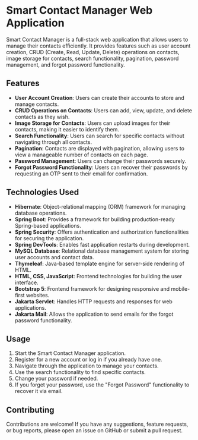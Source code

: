 # Smart Contact Manager Web Application

Smart Contact Manager is a full-stack web application that allows users to manage their contacts efficiently. It provides features such as user account creation, CRUD (Create, Read, Update, Delete) operations on contacts, image storage for contacts, search functionality, pagination, password management, and forgot password functionality.

## Features

- **User Account Creation**: Users can create their accounts to store and manage contacts.
- **CRUD Operations on Contacts**: Users can add, view, update, and delete contacts as they wish.
- **Image Storage for Contacts**: Users can upload images for their contacts, making it easier to identify them.
- **Search Functionality**: Users can search for specific contacts without navigating through all contacts.
- **Pagination**: Contacts are displayed with pagination, allowing users to view a manageable number of contacts on each page.
- **Password Management**: Users can change their passwords securely.
- **Forgot Password Functionality**: Users can recover their passwords by requesting an OTP sent to their email for confirmation.

## Technologies Used

- **Hibernate**: Object-relational mapping (ORM) framework for managing database operations.
- **Spring Boot**: Provides a framework for building production-ready Spring-based applications.
- **Spring Security**: Offers authentication and authorization functionalities for securing the application.
- **Spring DevTools**: Enables fast application restarts during development.
- **MySQL Database**: Relational database management system for storing user accounts and contact data.
- **Thymeleaf**: Java-based template engine for server-side rendering of HTML.
- **HTML, CSS, JavaScript**: Frontend technologies for building the user interface.
- **Bootstrap 5**: Frontend framework for designing responsive and mobile-first websites.
- **Jakarta Servlet**: Handles HTTP requests and responses for web applications.
- **Jakarta Mail**: Allows the application to send emails for the forgot password functionality.


## Usage

1. Start the Smart Contact Manager application.
2. Register for a new account or log in if you already have one.
3. Navigate through the application to manage your contacts.
4. Use the search functionality to find specific contacts.
5. Change your password if needed.
6. If you forget your password, use the "Forgot Password" functionality to recover it via email.

## Contributing

Contributions are welcome! If you have any suggestions, feature requests, or bug reports, please open an issue on GitHub or submit a pull request.

